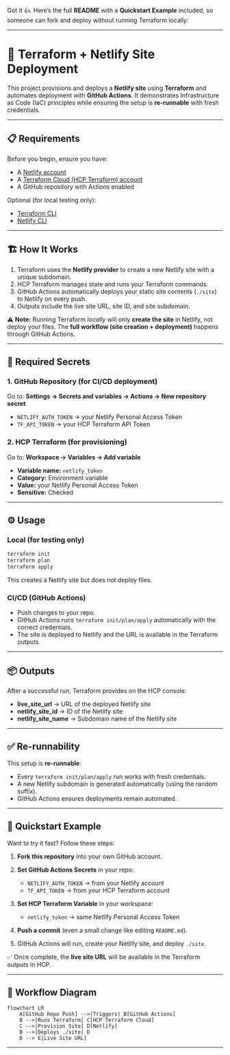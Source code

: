 Got it 👍. Here’s the full **README** with a **Quickstart Example** included, so someone can fork and deploy without running Terraform locally:

---

# 🚀 Terraform + Netlify Site Deployment

This project provisions and deploys a **Netlify site** using **Terraform** and automates deployment with **GitHub Actions**.
It demonstrates Infrastructure as Code (IaC) principles while ensuring the setup is **re-runnable** with fresh credentials.

---

## 📋 Requirements

Before you begin, ensure you have:

- A [Netlify account](https://www.netlify.com/)
- A [Terraform Cloud (HCP Terraform) account](https://app.terraform.io/)
- A GitHub repository with Actions enabled

Optional (for local testing only):

- [Terraform CLI](https://developer.hashicorp.com/terraform/downloads)
- [Netlify CLI](https://docs.netlify.com/cli/get-started/)

---

## 🏗 How It Works

1. Terraform uses the **Netlify provider** to create a new Netlify site with a unique subdomain.
2. HCP Terraform manages state and runs your Terraform commands.
3. GitHub Actions automatically deploys your static site contents (`./site`) to Netlify on every push.
4. Outputs include the live site URL, site ID, and site subdomain.

⚠️ **Note:** Running Terraform _locally_ will only **create the site** in Netlify, not deploy your files.
The **full workflow (site creation + deployment)** happens through GitHub Actions.

---

## 🔑 Required Secrets

### 1. GitHub Repository (for CI/CD deployment)

Go to: **Settings → Secrets and variables → Actions → New repository secret**

- `NETLIFY_AUTH_TOKEN` → your Netlify Personal Access Token
- `TF_API_TOKEN` → your HCP Terraform API Token

### 2. HCP Terraform (for provisioning)

Go to: **Workspace → Variables → Add variable**

- **Variable name:** `netlify_token`
- **Category:** Environment variable
- **Value:** your Netlify Personal Access Token
- **Sensitive:** Checked

---

## ⚙️ Usage

### Local (for testing only)

```sh
terraform init
terraform plan
terraform apply
```

This creates a Netlify site but does not deploy files.

### CI/CD (GitHub Actions)

- Push changes to your repo.
- GitHub Actions runs `terraform init/plan/apply` automatically with the correct credentials.
- The site is deployed to Netlify and the URL is available in the Terraform outputs.

---

## 📦 Outputs

After a successful run, Terraform provides on the HCP console:

- **live_site_url** → URL of the deployed Netlify site
- **netlify_site_id** → ID of the Netlify site
- **netlify_site_name** → Subdomain name of the Netlify site

---

## ✅ Re-runnability

This setup is **re-runnable**:

- Every `terraform init/plan/apply` run works with fresh credentials.
- A new Netlify subdomain is generated automatically (using the random suffix).
- GitHub Actions ensures deployments remain automated.

---

## 🚀 Quickstart Example

Want to try it fast? Follow these steps:

1. **Fork this repository** into your own GitHub account.
2. **Set GitHub Actions Secrets** in your repo:

   - `NETLIFY_AUTH_TOKEN` → from your Netlify account
   - `TF_API_TOKEN` → from your HCP Terraform account

3. **Set HCP Terraform Variable** in your workspace:

   - `netlify_token` → same Netlify Personal Access Token

4. **Push a commit** (even a small change like editing `README.md`).
5. GitHub Actions will run, create your Netlify site, and deploy `./site`.

✅ Once complete, the **live site URL** will be available in the Terraform outputs in HCP.

---

## 🔗 Workflow Diagram

```mermaid
flowchart LR
    A[GitHub Repo Push] -->|Triggers| B[GitHub Actions]
    B -->|Runs Terraform| C[HCP Terraform Cloud]
    C -->|Provision Site| D[Netlify]
    B -->|Deploys ./site| D
    D --> E[Live Site URL]
```

---

